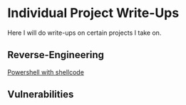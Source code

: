 # Individual Project Write-Ups

Here I will do write-ups on certain projects I take on.

## Reverse-Engineering

[Powershell with shellcode](/write-ups/pshellcode.md)

## Vulnerabilities
